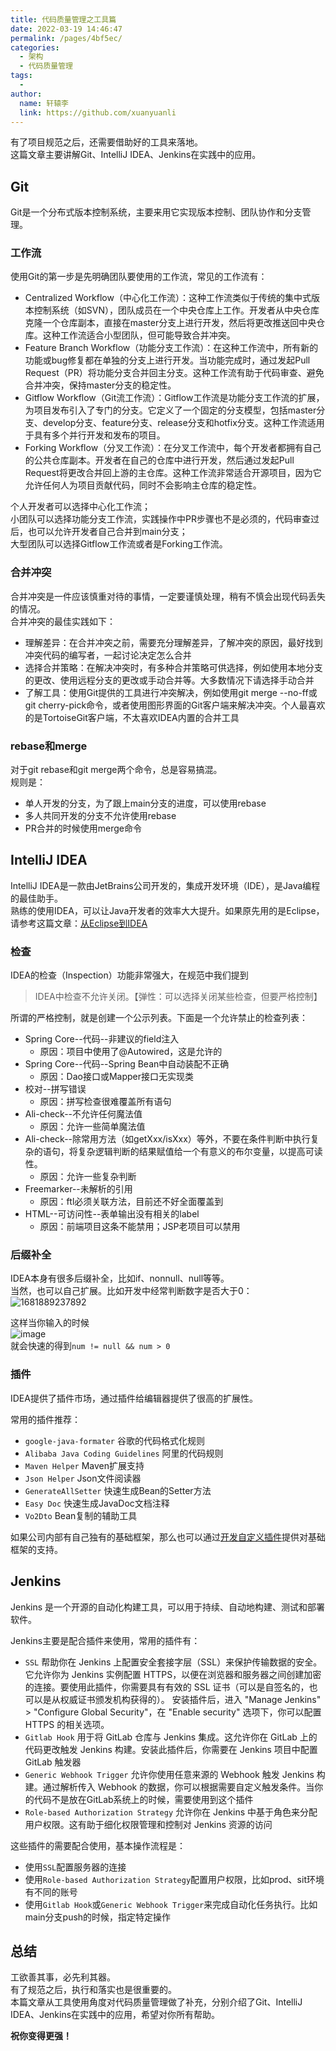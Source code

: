 ```yaml
---
title: 代码质量管理之工具篇
date: 2022-03-19 14:46:47
permalink: /pages/4bf5ec/
categories: 
  - 架构
  - 代码质量管理
tags: 
  - 
author: 
  name: 轩辕李
  link: https://github.com/xuanyuanli
---
```


有了项目规范之后，还需要借助好的工具来落地。  
这篇文章主要讲解Git、IntelliJ IDEA、Jenkins在实践中的应用。  
<!-- more -->

## Git
Git是一个分布式版本控制系统，主要来用它实现版本控制、团队协作和分支管理。  

### 工作流
使用Git的第一步是先明确团队要使用的工作流，常见的工作流有：
- Centralized Workflow（中心化工作流）：这种工作流类似于传统的集中式版本控制系统（如SVN），团队成员在一个中央仓库上工作。开发者从中央仓库克隆一个仓库副本，直接在master分支上进行开发，然后将更改推送回中央仓库。这种工作流适合小型团队，但可能导致合并冲突。
- Feature Branch Workflow（功能分支工作流）：在这种工作流中，所有新的功能或bug修复都在单独的分支上进行开发。当功能完成时，通过发起Pull Request（PR）将功能分支合并回主分支。这种工作流有助于代码审查、避免合并冲突，保持master分支的稳定性。
- Gitflow Workflow（Git流工作流）：Gitflow工作流是功能分支工作流的扩展，为项目发布引入了专门的分支。它定义了一个固定的分支模型，包括master分支、develop分支、feature分支、release分支和hotfix分支。这种工作流适用于具有多个并行开发和发布的项目。
- Forking Workflow（分叉工作流）：在分叉工作流中，每个开发者都拥有自己的公共仓库副本。开发者在自己的仓库中进行开发，然后通过发起Pull Request将更改合并回上游的主仓库。这种工作流非常适合开源项目，因为它允许任何人为项目贡献代码，同时不会影响主仓库的稳定性。

个人开发者可以选择中心化工作流；  
小团队可以选择功能分支工作流，实践操作中PR步骤也不是必须的，代码审查过后，也可以允许开发者自己合并到main分支；  
大型团队可以选择Gitflow工作流或者是Forking工作流。  

### 合并冲突
合并冲突是一件应该慎重对待的事情，一定要谨慎处理，稍有不慎会出现代码丢失的情况。  
合并冲突的最佳实践如下：
- 理解差异：在合并冲突之前，需要充分理解差异，了解冲突的原因，最好找到冲突代码的编写者，一起讨论决定怎么合并
- 选择合并策略：在解决冲突时，有多种合并策略可供选择，例如使用本地分支的更改、使用远程分支的更改或手动合并等。大多数情况下请选择手动合并
- 了解工具：使用Git提供的工具进行冲突解决，例如使用git merge --no-ff或git cherry-pick命令，或者使用图形界面的Git客户端来解决冲突。个人最喜欢的是TortoiseGit客户端，不太喜欢IDEA内置的合并工具

### rebase和merge
对于git rebase和git merge两个命令，总是容易搞混。  
规则是：
- 单人开发的分支，为了跟上main分支的进度，可以使用rebase
- 多人共同开发的分支不允许使用rebase
- PR合并的时候使用merge命令

## IntelliJ IDEA
IntelliJ IDEA是一款由JetBrains公司开发的，集成开发环境（IDE），是Java编程的最佳助手。    
熟练的使用IDEA，可以让Java开发者的效率大大提升。如果原先用的是Eclipse，请参考这篇文章：[从Eclipse到IDEA](/pages/ade902/)  

### 检查
IDEA的检查（Inspection）功能非常强大，在规范中我们提到
> IDEA中检查不允许关闭。【弹性：可以选择关闭某些检查，但要严格控制】

所谓的严格控制，就是创建一个公示列表。下面是一个允许禁止的检查列表：
- Spring Core--代码--非建议的field注入    
  - 原因：项目中使用了@Autowired，这是允许的
- Spring Core--代码--Spring Bean中自动装配不正确    
  - 原因：Dao接口或Mapper接口无实现类
- 校对--拼写错误
  - 原因：拼写检查很难覆盖所有语句
- Ali-check--不允许任何魔法值
  - 原因：允许一些简单魔法值
- Ali-check--除常用方法（如getXxx/isXxx）等外，不要在条件判断中执行复杂的语句，将复杂逻辑判断的结果赋值给一个有意义的布尔变量，以提高可读性。
  - 原因：允许一些复杂判断
- Freemarker--未解析的引用
  - 原因：ftl必须关联方法，目前还不好全面覆盖到
- HTML--可访问性--表单输出没有相关的label
  - 原因：前端项目这条不能禁用；JSP老项目可以禁用

### 后缀补全
IDEA本身有很多后缀补全，比如if、nonnull、null等等。    
当然，也可以自己扩展。比如开发中经常判断数字是否大于0：  
![1681889237892](https://cdn.jsdelivr.net/gh/xuanyuanli/Img@master/picx/1681889237892.6hco4buctf40.jpg)  

这样当你输入的时候  
![image](https://cdn.jsdelivr.net/gh/xuanyuanli/Img@master/picx/image.2zqm1cgz0520.jpg)  
就会快速的得到`num != null && num > 0`

### 插件
IDEA提供了插件市场，通过插件给编辑器提供了很高的扩展性。  

常用的插件推荐：
- `google-java-formater` 谷歌的代码格式化规则
- `Alibaba Java Coding Guidelines` 阿里的代码规则
- `Maven Helper` Maven扩展支持
- `Json Helper`  Json文件阅读器
- `GenerateAllSetter`  快速生成Bean的Setter方法
- `Easy Doc` 快速生成JavaDoc文档注释
- `Vo2Dto`  Bean复制的辅助工具

如果公司内部有自己独有的基础框架，那么也可以通过[开发自定义插件](/pages/2aee4f/)提供对基础框架的支持。  

## Jenkins
Jenkins 是一个开源的自动化构建工具，可以用于持续、自动地构建、测试和部署软件。  

Jenkins主要是配合插件来使用，常用的插件有：
- `SSL` 帮助你在 Jenkins 上配置安全套接字层（SSL）来保护传输数据的安全。它允许你为 Jenkins 实例配置 HTTPS，以便在浏览器和服务器之间创建加密的连接。要使用此插件，你需要具有有效的 SSL 证书（可以是自签名的，也可以是从权威证书颁发机构获得的）。
  安装插件后，进入 "Manage Jenkins" > "Configure Global Security"，在 "Enable security" 选项下，你可以配置 HTTPS 的相关选项。
- `Gitlab Hook` 用于将 GitLab 仓库与 Jenkins 集成。这允许你在 GitLab 上的代码更改触发 Jenkins 构建。安装此插件后，你需要在 Jenkins 项目中配置 GitLab 触发器
- `Generic Webhook Trigger` 允许你使用任意来源的 Webhook 触发 Jenkins 构建。通过解析传入 Webhook 的数据，你可以根据需要自定义触发条件。当你的代码不是放在GitLab系统上的时候，需要使用到这个插件
- `Role-based Authorization Strategy` 允许你在 Jenkins 中基于角色来分配用户权限。这有助于细化权限管理和控制对 Jenkins 资源的访问

这些插件的需要配合使用，基本操作流程是：
- 使用`SSL`配置服务器的连接
- 使用`Role-based Authorization Strategy`配置用户权限，比如prod、sit环境有不同的账号
- 使用`Gitlab Hook`或`Generic Webhook Trigger`来完成自动化任务执行。比如main分支push的时候，指定特定操作

## 总结
工欲善其事，必先利其器。  
有了规范之后，执行和落实也是很重要的。  
本篇文章从工具使用角度对代码质量管理做了补充，分别介绍了Git、IntelliJ IDEA、Jenkins在实践中的应用，希望对你所有帮助。

**祝你变得更强！**
